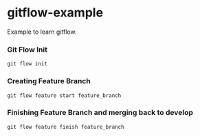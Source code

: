 # gitflow-example

Example to learn gitflow.

### Git Flow Init

```
git flow init
```

### Creating Feature Branch

```
git flow feature start feature_branch
```

### Finishing Feature Branch and merging back to develop

```
git flow feature finish feature_branch
```
